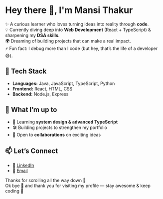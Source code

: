 # Hey there 👋, I'm Mansi Thakur  

✨ A curious learner who loves turning ideas into reality through **code**.  
💡 Currently diving deep into **Web Development** (React + TypeScript) & sharpening my **DSA skills**.  
🌍 Dreaming of building projects that can make a real impact.  
⚡ Fun fact: I debug more than I code (but hey, that’s the life of a developer 😅).  


## 🚀 Tech Stack
- **Languages:** Java, JavaScript, TypeScript, Python  
- **Frontend:** React, HTML, CSS
- **Backend:** Node.js, Express  


## 🌱 What I’m up to
- 📖 Learning **system design & advanced TypeScript**  
- 🛠️ Building projects to strengthen my portfolio  
- 🤝 Open to **collaborations** on exciting ideas  

## 📫 Let’s Connect 
- 💼 [LinkedIn](www.linkedin.com/in/mansi-thakur-673779289)  
- 📧 [Email](mansithakur18072005@gmail.com)


Thanks for scrolling all the way down 🤍  
Ok bye 👋 and thank you for visiting my profile — stay awesome & keep coding 🚀  
